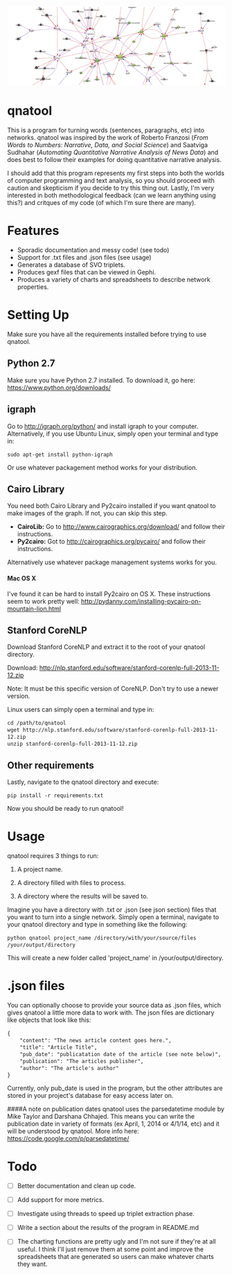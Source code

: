 ![A network graph](https://raw.githubusercontent.com/DansGit/qnatool/master/docs/abortion2.png)
# qnatool
This is a program for turning words (sentences, paragraphs, etc) into networks.
qnatool was inspired by the work of Roberto Franzosi (*From Words to Numbers: Narrative, Data, and Social Science*)
and Saatviga Sudhahar (*Automating Quantitative Narrative Analysis of News Data*) and does best to follow their
examples for doing quantitative narrative analysis. 

I should add that this program represents my first steps into
both the worlds of computer programming and text analysis, so you should proceed with caution 
and skepticism if you decide to try this thing out.
Lastly, I'm very interested in both methodological feedback
(can we learn anything using this?) and critques of my code (of which I'm sure there are many). 

# Features
* Sporadic documentation and messy code! (see todo)
* Support for .txt files and .json files (see usage)
* Generates a database of SVO triplets.
* Produces gexf files that can be viewed in Gephi.
* Produces a variety of charts and spreadsheets to describe network properties.

# Setting Up
Make sure you have all the requirements installed before trying to use qnatool.
## Python 2.7
Make sure you have Python 2.7 installed.
To download it, go here: https://www.python.org/downloads/ 

## igraph
Go to http://igraph.org/python/ and install igraph to your computer.
Alternatively, if you use Ubuntu Linux, simply open your terminal and type in:
```
sudo apt-get install python-igraph
```
Or use whatever packagement method works for your distribution.

## Cairo Library
You need both Cairo Library and Py2cairo installed if you want qnatool to make images of the graph.
If not, you can skip this step.
* **CairoLib:** Go to http://www.cairographics.org/download/ and follow their instructions.
* **Py2cairo:** Got to http://cairographics.org/pycairo/ and follow their instructions.

Alternatively use whatever package management systems works for you.

#### Mac OS X
I've found it can be hard to install Py2cairo on OS X.
These instructions seem to work pretty well: http://pydanny.com/installing-pycairo-on-mountain-lion.html


## Stanford CoreNLP
Download Stanford CoreNLP and extract it to the root of your qnatool directory.

Download: http://nlp.stanford.edu/software/stanford-corenlp-full-2013-11-12.zip

Note: It must be this specific version of CoreNLP. Don't try to use a newer version.

Linux users can simply open a terminal and type in:
```
cd /path/to/qnatool
wget http://nlp.stanford.edu/software/stanford-corenlp-full-2013-11-12.zip
unzip stanford-corenlp-full-2013-11-12.zip
```

## Other requirements
Lastly, navigate to the qnatool directory and execute:
```
pip install -r requirements.txt
```

Now you should be ready to run qnatool!

# Usage
qnatool requires 3 things to run:

1. A project name.

2. A directory filled with files to process.

3. A directory where the results will be saved to.

Imagine you have a directory with .txt or .json (see json section) files that you want to turn into a single network.
Simply open a terminal, navigate to your qnatool directory and type in something like the following:
```
python qnatool project_name /directory/with/your/source/files /your/output/directory
```
This will create a new folder called 'project_name' in /your/output/directory.

# .json files
You can optionally choose to provide your source data as .json files, which gives qnatool a little more data to work with.
The json files are dictionary like objects that look like this:
```
{
    "content": "The news article content goes here.",
    "title": "Article Title",
    "pub_date": "publicatation date of the article (see note below)",
    "publication": "The articles publisher",
    "author": "The article's author"
}
```
Currently, only pub_date is used in the program, but the other attributes are stored in your project's database for easy
access later on.

####A note on publication dates 
qnatool uses the parsedatetime module by Mike Taylor and Darshana Chhajed. This means
you can write the publication date in variety of formats (ex April, 1, 2014 or 4/1/14, etc) and it will be understood
by qnatool. More info here: https://code.google.com/p/parsedatetime/

# Todo
- [ ] Better documentation and clean up code.
- [ ] Add support for more metrics.
- [ ] Investigate using threads to speed up triplet extraction phase.
- [ ] Write a section about the results of the program in README.md
- [ ] The charting functions are pretty ugly and I'm not sure if they're at all useful.
I think I'll just remove them at some point and improve the spreadsheets that are generated so users can
make whatever charts they want.


